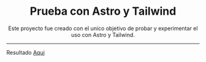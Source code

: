 <h1 align="center">Prueba con Astro y Tailwind</h1>
<p align="center"> Este proyecto fue creado con el unico objetivo de probar y experimentar el uso con Astro y Tailwind.</p>

---

Resultado [Aqui](https://simple-page-menu-self.vercel.app/)
